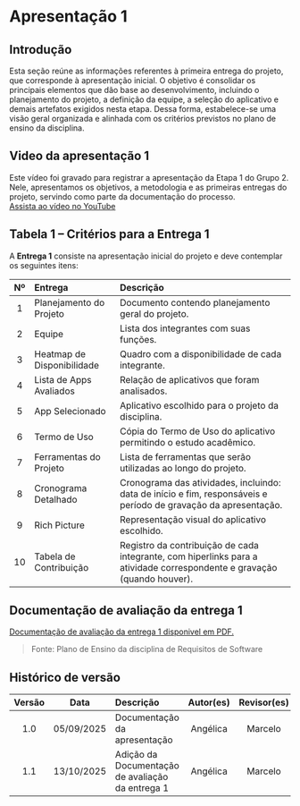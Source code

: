 # Apresentação 1

## Introdução

Esta seção reúne as informações referentes à primeira entrega do projeto, que corresponde à apresentação inicial. O objetivo é consolidar os principais elementos que dão base ao desenvolvimento, incluindo o planejamento do projeto, a definição da equipe, a seleção do aplicativo e demais artefatos exigidos nesta etapa. Dessa forma, estabelece-se uma visão geral organizada e alinhada com os critérios previstos no plano de ensino da disciplina.

## Video da apresentação 1

Este vídeo foi gravado para registrar a apresentação da Etapa 1 do Grupo 2.  
Nele, apresentamos os objetivos, a metodologia e as primeiras entregas do projeto, servindo como parte da documentação do processo.  
[Assista ao vídeo no YouTube](https://www.youtube.com/watch?v=mAeFDw2IV84)

## Tabela 1 – Critérios para a Entrega 1

A **Entrega 1** consiste na apresentação inicial do projeto e deve contemplar os seguintes itens:

| Nº  | Entrega                    | Descrição                                                                                                               |
| :-: | :------------------------- | :---------------------------------------------------------------------------------------------------------------------- |
|  1  | Planejamento do Projeto    | Documento contendo planejamento geral do projeto.                                                                       |
|  2  | Equipe                     | Lista dos integrantes com suas funções.                                                                                 |
|  3  | Heatmap de Disponibilidade | Quadro com a disponibilidade de cada integrante.                                                                        |
|  4  | Lista de Apps Avaliados    | Relação de aplicativos que foram analisados.                                                                            |
|  5  | App Selecionado            | Aplicativo escolhido para o projeto da disciplina.                                                                      |
|  6  | Termo de Uso               | Cópia do Termo de Uso do aplicativo permitindo o estudo acadêmico.                                                      |
|  7  | Ferramentas do Projeto     | Lista de ferramentas que serão utilizadas ao longo do projeto.                                                          |
|  8  | Cronograma Detalhado       | Cronograma das atividades, incluindo: data de início e fim, responsáveis e período de gravação da apresentação.         |
|  9  | Rich Picture               | Representação visual do aplicativo escolhido.                                                                           |
| 10  | Tabela de Contribuição     | Registro da contribuição de cada integrante, com hiperlinks para a atividade correspondente e gravação (quando houver). |

## Documentação de avaliação da entrega 1

[Documentação de avaliação da entrega 1 disponivel em PDF.](../00_assets/pdfs/RequisitosEntrega1PlanejamentoGrupo02.pdf)

> Fonte: Plano de Ensino da disciplina de Requisitos de Software

## Histórico de versão

| Versão |    Data    | Descrição                    | Autor(es) | Revisor(es) |
| :----: | :--------: | :--------------------------- | :-------: | :---------: |
|  1.0   | 05/09/2025 | Documentação da apresentação | Angélica  |   Marcelo   |
|  1.1   | 13/10/2025 | Adição da Documentação de avaliação da entrega 1 | Angélica  |   Marcelo   |
